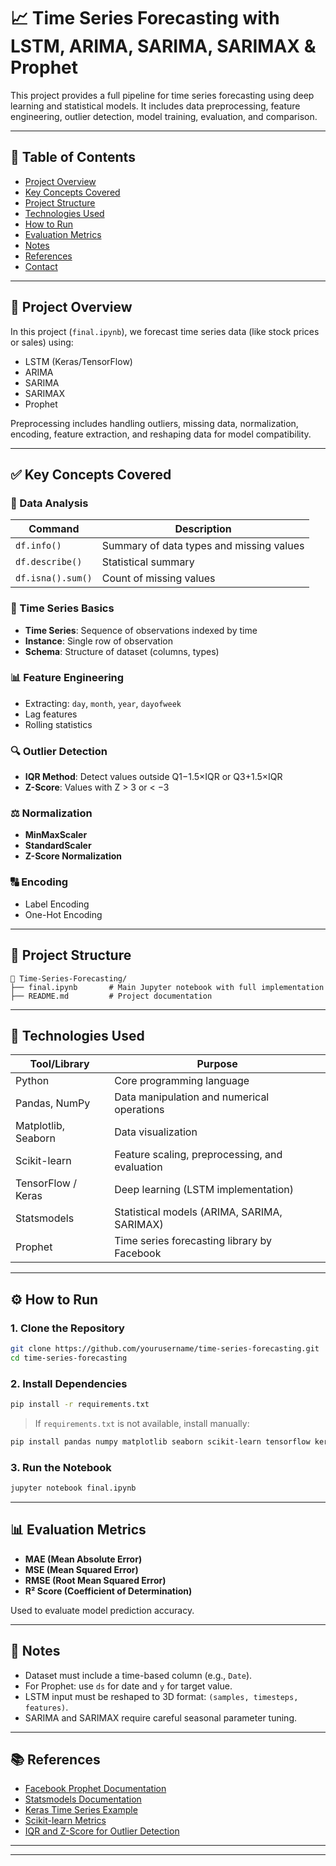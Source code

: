 # 📈 Time Series Forecasting with LSTM, ARIMA, SARIMA, SARIMAX & Prophet

This project provides a full pipeline for time series forecasting using deep learning and statistical models. It includes data preprocessing, feature engineering, outlier detection, model training, evaluation, and comparison.

---

## 📘 Table of Contents

- [Project Overview](#project-overview)
- [Key Concepts Covered](#key-concepts-covered)
- [Project Structure](#project-structure)
- [Technologies Used](#technologies-used)
- [How to Run](#how-to-run)
- [Evaluation Metrics](#evaluation-metrics)
- [Notes](#notes)
- [References](#references)
- [Contact](#contact)

---

## 📌 Project Overview

In this project (`final.ipynb`), we forecast time series data (like stock prices or sales) using:

- LSTM (Keras/TensorFlow)
- ARIMA
- SARIMA
- SARIMAX
- Prophet

Preprocessing includes handling outliers, missing data, normalization, encoding, feature extraction, and reshaping data for model compatibility.

---

## ✅ Key Concepts Covered

### 🧼 Data Analysis

| Command | Description |
|--------|-------------|
| `df.info()` | Summary of data types and missing values |
| `df.describe()` | Statistical summary |
| `df.isna().sum()` | Count of missing values |

### 📅 Time Series Basics
- **Time Series**: Sequence of observations indexed by time
- **Instance**: Single row of observation
- **Schema**: Structure of dataset (columns, types)

### 📊 Feature Engineering
- Extracting: `day`, `month`, `year`, `dayofweek`
- Lag features
- Rolling statistics

### 🔍 Outlier Detection
- **IQR Method**: Detect values outside Q1−1.5×IQR or Q3+1.5×IQR
- **Z-Score**: Values with Z > 3 or < −3

### ⚖️ Normalization
- **MinMaxScaler**
- **StandardScaler**
- **Z-Score Normalization**

### 🔠 Encoding
- Label Encoding
- One-Hot Encoding

---

## 📁 Project Structure

```
📁 Time-Series-Forecasting/
├── final.ipynb       # Main Jupyter notebook with full implementation
├── README.md         # Project documentation
```

---

## 🧰 Technologies Used

| Tool/Library         | Purpose |
|----------------------|---------|
| Python               | Core programming language |
| Pandas, NumPy        | Data manipulation and numerical operations |
| Matplotlib, Seaborn  | Data visualization |
| Scikit-learn         | Feature scaling, preprocessing, and evaluation |
| TensorFlow / Keras   | Deep learning (LSTM implementation) |
| Statsmodels          | Statistical models (ARIMA, SARIMA, SARIMAX) |
| Prophet              | Time series forecasting library by Facebook |

---

## ⚙️ How to Run

### 1. Clone the Repository

```bash
git clone https://github.com/yourusername/time-series-forecasting.git
cd time-series-forecasting
```

### 2. Install Dependencies

```bash
pip install -r requirements.txt
```

> If `requirements.txt` is not available, install manually:

```bash
pip install pandas numpy matplotlib seaborn scikit-learn tensorflow keras statsmodels prophet
```

### 3. Run the Notebook

```bash
jupyter notebook final.ipynb
```

---

## 📊 Evaluation Metrics

- **MAE (Mean Absolute Error)**
- **MSE (Mean Squared Error)**
- **RMSE (Root Mean Squared Error)**
- **R² Score (Coefficient of Determination)**

Used to evaluate model prediction accuracy.

---

## 📌 Notes

- Dataset must include a time-based column (e.g., `Date`).
- For Prophet: use `ds` for date and `y` for target value.
- LSTM input must be reshaped to 3D format: `(samples, timesteps, features)`.
- SARIMA and SARIMAX require careful seasonal parameter tuning.

---

## 📚 References

- [Facebook Prophet Documentation](https://facebook.github.io/prophet/)
- [Statsmodels Documentation](https://www.statsmodels.org/)
- [Keras Time Series Example](https://keras.io/examples/timeseries/)
- [Scikit-learn Metrics](https://scikit-learn.org/stable/modules/model_evaluation.html)
- [IQR and Z-Score for Outlier Detection](https://towardsdatascience.com)

---


---

